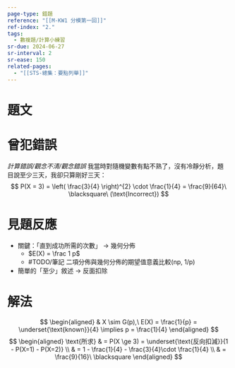```yaml
---
page-type: 錯題
reference: "[[M-KW1 分模第一回]]"
ref-index: "2."
tags:
  - 數複題/計算小練習
sr-due: 2024-06-27
sr-interval: 2
sr-ease: 150
related-pages:
  - "[[STS-總集：要點列舉]]"
---
```

# 題文

# 曾犯錯誤
*計算錯誤/觀念不清/觀念錯誤*
我當時對隨機變數有點不熟了，沒有冷靜分析，題目說至少三天，我卻只算剛好三天：
$$
P(X = 3) = \left( \frac{3}{4} \right)^{2} \cdot \frac{1}{4} = \frac{9}{64}\ \blacksquare\ (\text{Incorrect}) 
$$

# 見題反應
- 關鍵：「直到成功所需的次數」 -> 幾何分佈
	- $E(X) = \frac 1 p$
	- #TODO/筆記 二項分佈與幾何分佈的期望值意義比較(np, 1/p)
- 簡單的「至少」敘述 -> 反面扣除

# 解法
$$
\begin{aligned}
 & X \sim G(p),\ E(X) = \frac{1}{p} = \underset{\text{known}}{4} \implies p = \frac{1}{4}
\end{aligned}
$$
$$
\begin{aligned}
\text{所求} &  = P(X \ge 3) = \underset{\text{反向扣減}}{1 - P(X=1) - P(X=2)} \\
 & = 1 - \frac{1}{4} - \frac{3}{4}\cdot \frac{1}{4} \\
 & = \frac{9}{16}\ \blacksquare
\end{aligned}
$$
